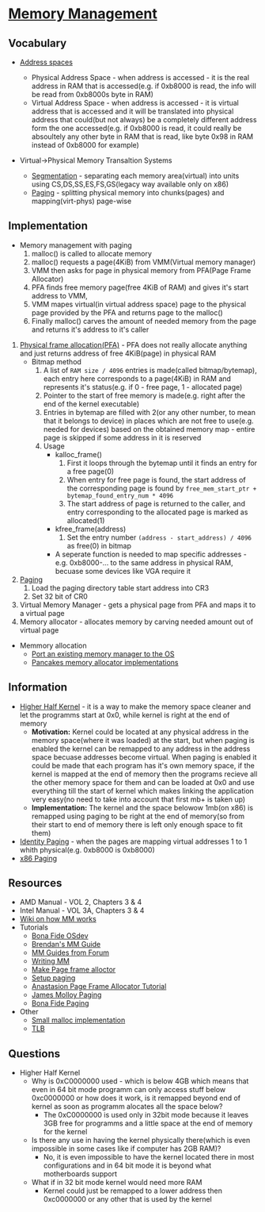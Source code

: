 # [Memory Management](https://wiki.osdev.org/Program_Memory_Allocation_Types)
## Vocabulary
+ [Address spaces](https://wiki.osdev.org/Memory_management#Address_Spaces)
    - Physical Address Space - when address is accessed - it is the real address in RAM that is accessed(e.g. if 0xb8000 is read, the info will be read from 0xb8000s byte in RAM)
    - Virtual Address Space - when address is accessed - it is virtual address that is accessed and it will be translated into physical address that could(but not always) be a completely different address form the one accessed(e.g. if 0xb8000 is read, it could really be absoultely any other byte in RAM that is read, like byte 0x98 in RAM instead of 0xb8000 for example)

+ Virtual->Physical Memory Transaltion Systems
    - [Segmentation](https://wiki.osdev.org/Segmentation) - separating each memory area(virtual) into units using CS,DS,SS,ES,FS,GS(legacy way available only on x86)
    - [Paging](https://wiki.osdev.org/Paging) - splitting physical memory into chunks(pages) and mapping(virt-phys) page-wise


## Implementation
+ Memory management with paging
    1. malloc() is called to allocate memory
    2. malloc() requests a page(4KiB) from VMM(Virtual memory manager)
    3. VMM then asks for page in physical memory from PFA(Page Frame Allocator)
    4. PFA finds free memory page(free 4KiB of RAM) and gives it's start address to VMM,
    5. VMM mapes virtual(in virtual address space) page to the physical page provided by the PFA and returns page to the malloc()
    6. Finally malloc() carves the amount of needed memory from the page and returns it's address to it's caller
1. [Physical frame allocation(PFA)](https://wiki.osdev.org/Page_Frame_Allocation) - PFA does not really allocate anything and just returns address of free 4KiB(page) in physical RAM
    - Bitmap method
        1. A list of `RAM size / 4096` entries is made(called bitmap/bytemap), each entry here corresponds to a page(4KiB) in RAM and represents it's status(e.g. if 0 - free page, 1 - allocated page)
        2. Pointer to the start of free memory is made(e.g. right after the end of the kernel executable)
        3. Entries in bytemap are filled with 2(or any other number, to mean that it belongs to device) in places which are not free to use(e.g. needed for devices) based on the obtained memory map - entire page is skipped if some address in it is reserved
        4. Usage
            * kalloc_frame()
                1. First it loops through the bytemap until it finds an entry for a free page(0)
                2. When entry for free page is found, the start address of the corresponding page is found by `free_mem_start_ptr + bytemap_found_entry_num * 4096`
                3. The start address of page is returned to the caller, and entry corresponding to the allocated page is marked as allocated(1)
            * kfree_frame(address)
                1. Set the entry number `(address - start_address) / 4096` as free(0) in bitmap
            * A seperate function is needed to map specific addresses - e.g. 0xb8000-... to the same address in physical RAM, becuase some devices like VGA require it
2. [Paging](https://wiki.osdev.org/Paging)
    1. Load the paging directory table start address into CR3
    2. Set 32 bit of CR0
3. Virtual Memory Manager - gets a physical page from PFA and maps it to a virtual page
4. Memory allocator - allocates memory by carving needed amount out of virtual page
+ Memmory allocation
    - [Port an existing memory manager to the OS](https://wiki.osdev.org/Memory_Allocation#Porting_an_existing_Memory_Allocator)
    - [Pancakes memory allocator implementations](https://wiki.osdev.org/User:Pancakes/SimpleHeapImplementation)


## Information
- [Higher Half Kernel](https://wiki.osdev.org/Higher_Half_Kernel) - it is a way to make the memory space cleaner and let the programms start at 0x0, while kernel is right at the end of memory
    - **Motivation:** Kernel could be located at any physical address in the memory space(where it was loaded) at the start, but when paging is enabled the kernel can be remapped to any address in the address space becuase addresses become virtual. When paging is enabled it could be made that each program has it's own memory space, if the kernel is mapped at the end of memory then the programs recieve all the other memory space for them and can be loaded at 0x0 and use everything till the start of kernel which makes linking the application very easy(no need to take into account that first mb+ is taken up)
    - **Implementation:** The kernel and the space belowow 1mb(on x86) is remapped using paging to be right at the end of memory(so from their start to end of memory there is left only enough space to fit them)
- [Identity Paging](https://wiki.osdev.org/Identity_Paging) - when the pages are mapping virtual addresses 1 to 1 whith physical(e.g. 0xb8000 is 0xb8000)
- [x86 Paging](https://wiki.osdev.org/Paging)


## Resources
- AMD Manual - VOL 2, Chapters 3 & 4
- Intel Manual - VOL 3A, Chapters 3 & 4
- [Wiki on how MM works](https://linux-mm.org/)
- Tutorials
    * [Bona Fide OSdev](http://www.osdever.net/tutorials/index#Memory-Management)
    * [Brendan's MM Guide](https://wiki.osdev.org/Brendan%27s_Memory_Management_Guide)
    * [MM Guides from Forum](https://wiki.osdev.org/Page_Frame_Allocation#Threads)
    * [Writing MM](https://wiki.osdev.org/Writing_a_memory_manager)
    * [Make Page frame alloctor](https://wiki.osdev.org/Writing_A_Page_Frame_Allocator)
    * [Setup paging](https://wiki.osdev.org/Setting_Up_Paging)
    * [Anastasion Page Frame Allocator Tutorial](https://anastas.io/osdev/memory/2016/08/08/page-frame-allocator.html)
    * [James Molloy Paging](http://www.jamesmolloy.co.uk/tutorial_html/6.-Paging.html)
    * [Bona Fide Paging](http://www.osdever.net/tutorials/view/implementing-basic-paging)
- Other
    * [Small malloc implementation](https://github.com/CCareaga/heap_allocator)
    * [TLB](https://wiki.osdev.org/TLB)


## Questions
* Higher Half Kernel
    - Why is 0xC0000000 used - which is below 4GB which means that even in 64 bit mode programm can only access stuff below 0xc0000000 or how does it work, is it remapped beyond end of kernel as soon as programm alocates all the space below?
        * The 0xC0000000 is used only in 32bit mode because it leaves 3GB free for programms and a little space at the end of memory for the kernel
    - Is there any use in having the kernel physically there(which is even impossible in some cases like if computer has 2GB RAM)?
        * No, it is even impossible to have the kernel located there in most configurations and in 64 bit mode it is beyond what motherboards support
    - What if in 32 bit mode kernel would need more RAM
        * Kernel could just be remapped to a lower address then 0xc0000000 or any other that is used by the kernel